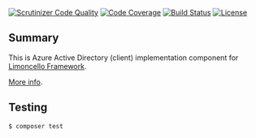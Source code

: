 [![Scrutinizer Code Quality](https://scrutinizer-ci.com/g/lolltec/limoncello-php-package-azure-ad/badges/quality-score.png?b=master)](https://scrutinizer-ci.com/g/lolltec/limoncello-php-package-azure-ad/?branch=master)
[![Code Coverage](https://scrutinizer-ci.com/g/lolltec/limoncello-php-package-azure-ad/badges/coverage.png?b=master)](https://scrutinizer-ci.com/g/lolltec/limoncello-php-package-azure-ad/?branch=master)
[![Build Status](https://travis-ci.org/lolltec/limoncello-php-package-azure-ad.svg?branch=master)](https://travis-ci.org/lolltec/limoncello-php-package-azure-ad)
[![License](https://img.shields.io/github/license/limoncello-php/framework.svg)](https://packagist.org/packages/limoncello-php/framework)

## Summary

This is Azure Active Directory (client) implementation component for [Limoncello Framework](https://github.com/limoncello-php/framework).

[More info](https://github.com/limoncello-php/framework).

## Testing

```bash
$ composer test
```
